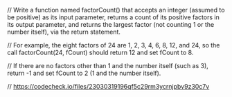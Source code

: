 // Write a function named factorCount() that accepts an integer (assumed to be positive) as its input parameter, returns a count of its positive factors in its output parameter, and returns the largest factor (not counting 1 or the number itself), via the return statement.

// For example, the eight factors of 24 are 1, 2, 3, 4, 6, 8, 12, and 24, so the call factorCount(24, fCount) should return 12 and set fCount to 8.

// If there are no factors other than 1 and the number itself (such as 3), return -1 and set fCount to 2 (1 and the number itself).


// https://codecheck.io/files/23030319196qf5c29rm3ycrnjpbv9z30c7v